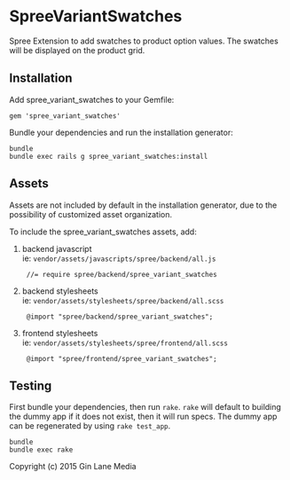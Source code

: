 # SpreeVariantSwatches

Spree Extension to add swatches to product option values. The swatches will be displayed on the product grid.

## Installation

Add spree_variant_swatches to your Gemfile:

    gem 'spree_variant_swatches'

Bundle your dependencies and run the installation generator:

    bundle
    bundle exec rails g spree_variant_swatches:install

## Assets

Assets are not included by default in the installation generator, due to the possibility of customized asset organization.

To include the spree_variant_swatches assets, add:

1. backend javascript  
ie: `vendor/assets/javascripts/spree/backend/all.js`

        //= require spree/backend/spree_variant_swatches

2. backend stylesheets  
ie: `vendor/assets/stylesheets/spree/backend/all.scss`

        @import "spree/backend/spree_variant_swatches";

3. frontend stylesheets  
ie: `vendor/assets/stylesheets/spree/frontend/all.scss`

        @import "spree/frontend/spree_variant_swatches";

## Testing

First bundle your dependencies, then run `rake`. `rake` will default to building the dummy app if it does not exist, then it will run specs. The dummy app can be regenerated by using `rake test_app`.

    bundle
    bundle exec rake

Copyright (c) 2015 Gin Lane Media
